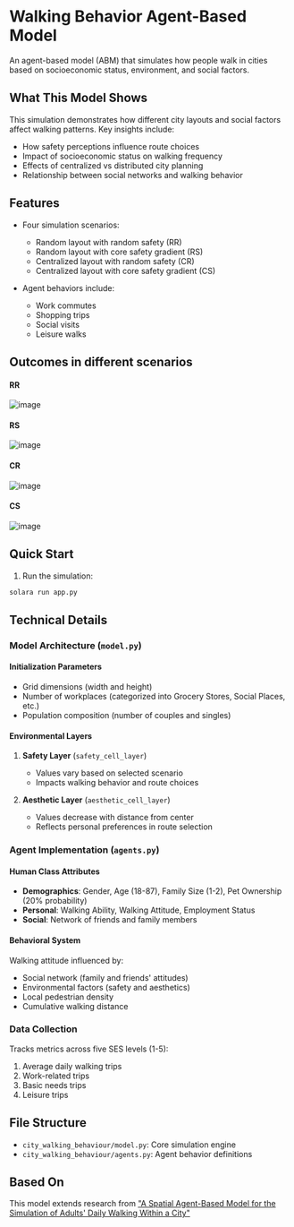 # Walking Behavior Agent-Based Model

An agent-based model (ABM) that simulates how people walk in cities based on socioeconomic status, environment, and social factors.

## What This Model Shows

This simulation demonstrates how different city layouts and social factors affect walking patterns. Key insights include:

- How safety perceptions influence route choices
- Impact of socioeconomic status on walking frequency
- Effects of centralized vs distributed city planning
- Relationship between social networks and walking behavior

## Features

- Four simulation scenarios:

  - Random layout with random safety (RR)
  - Random layout with core safety gradient (RS)
  - Centralized layout with random safety (CR)
  - Centralized layout with core safety gradient (CS)

- Agent behaviors include:
  - Work commutes
  - Shopping trips
  - Social visits
  - Leisure walks

## Outcomes in different scenarios

#### RR
![image](https://github.com/user-attachments/assets/fddda37d-d0d5-40f7-9e6d-89fa9b37898a)

#### RS
![image](https://github.com/user-attachments/assets/67112dbb-056d-4bd5-b668-a1bb389c262d)

#### CR
![image](https://github.com/user-attachments/assets/aee37477-7693-46a8-848e-5a5986db0e95)

#### CS
![image](https://github.com/user-attachments/assets/f9e58239-19a2-4fa4-bbea-2b7ccbe36c8f)

## Quick Start

1. Run the simulation:

```python
solara run app.py
```

## Technical Details

### Model Architecture (`model.py`)

#### Initialization Parameters

- Grid dimensions (width and height)
- Number of workplaces (categorized into Grocery Stores, Social Places, etc.)
- Population composition (number of couples and singles)

#### Environmental Layers

1. **Safety Layer** (`safety_cell_layer`)

   - Values vary based on selected scenario
   - Impacts walking behavior and route choices

2. **Aesthetic Layer** (`aesthetic_cell_layer`)
   - Values decrease with distance from center
   - Reflects personal preferences in route selection

### Agent Implementation (`agents.py`)

#### Human Class Attributes

- **Demographics**: Gender, Age (18-87), Family Size (1-2), Pet Ownership (20% probability)
- **Personal**: Walking Ability, Walking Attitude, Employment Status
- **Social**: Network of friends and family members

#### Behavioral System

Walking attitude influenced by:

- Social network (family and friends' attitudes)
- Environmental factors (safety and aesthetics)
- Local pedestrian density
- Cumulative walking distance

### Data Collection

Tracks metrics across five SES levels (1-5):

1. Average daily walking trips
2. Work-related trips
3. Basic needs trips
4. Leisure trips

## File Structure

- `city_walking_behaviour/model.py`: Core simulation engine
- `city_walking_behaviour/agents.py`: Agent behavior definitions

## Based On

This model extends research from ["A Spatial Agent-Based Model for the Simulation of Adults' Daily Walking Within a City"](https://pmc.ncbi.nlm.nih.gov/articles/PMC3306662/)
